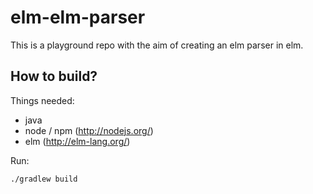 elm-elm-parser
==============

This is a playground repo with the aim of creating an elm parser in elm. 

How to build?
-------------

Things needed:
 - java
 - node / npm (http://nodejs.org/)
 - elm (http://elm-lang.org/)

Run:

```
./gradlew build
```

